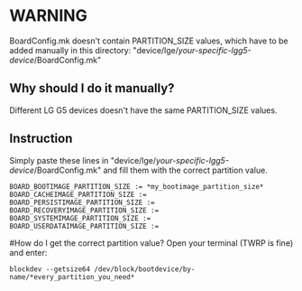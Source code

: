 # WARNING
BoardConfig.mk doesn't contain PARTITION_SIZE values, which have to be added manually in this directory:
"device/lge/*your-specific-lgg5-device*/BoardConfig.mk"

## Why should I do it manually?
Different LG G5 devices doesn't have the same PARTITION_SIZE values.

## Instruction
Simply paste these lines in "device/lge/*your-specific-lgg5-device*/BoardConfig.mk"
and fill them with the correct partition value.
```
BOARD_BOOTIMAGE_PARTITION_SIZE := *my_bootimage_partition_size*
BOARD_CACHEIMAGE_PARTITION_SIZE := 
BOARD_PERSISTIMAGE_PARTITION_SIZE := 
BOARD_RECOVERYIMAGE_PARTITION_SIZE := 
BOARD_SYSTEMIMAGE_PARTITION_SIZE := 
BOARD_USERDATAIMAGE_PARTITION_SIZE :=
```
#How do I get the correct partition value?
Open your terminal (TWRP is fine) and enter:
```
blockdev --getsize64 /dev/block/bootdevice/by-name/*every_partition_you_need*
```
